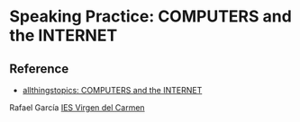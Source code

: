 # Speaking Practice: COMPUTERS and the INTERNET

## Reference

- [allthingstopics: COMPUTERS and the INTERNET](https://www.allthingstopics.com/computers-and-internet.html)

Rafael García 
[IES Virgen del Carmen](https://www.iesvirgendelcarmen.com)


